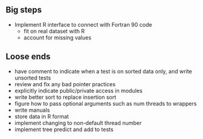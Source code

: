 
Big steps
---------

* Implement R interface to connect with Fortran 90 code
	* fit on real dataset with R
	* account for missing values

Loose ends
----------
* have comment to indicate when a test is on sorted data only, and write unsorted tests
* review and fix any bad pointer practices
* explicitly indicate public/private access in modules
* write better sort to replace insertion sort
* figure how to pass optional arguments such as num threads to wrappers
* write manuals
* store data in R format
* implement changing to non-default thread number
* implement tree predict and add to tests
